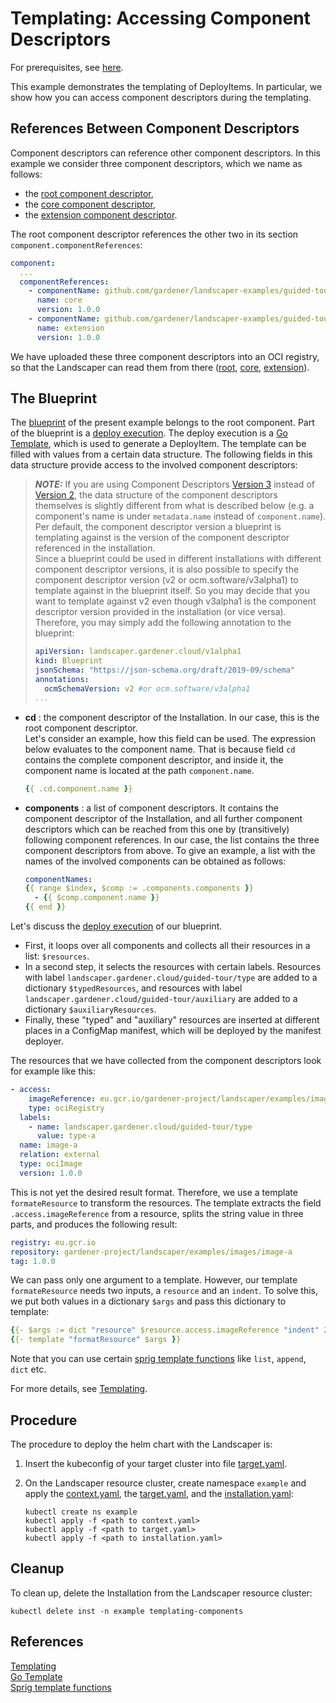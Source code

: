 # Templating: Accessing Component Descriptors 

For prerequisites, see [here](../../README.md#prerequisites-and-basic-definitions).

This example demonstrates the templating of DeployItems. In particular, we show how you can access component descriptors
during the templating.


## References Between Component Descriptors

Component descriptors can reference other component descriptors. In this example we consider three component descriptors, 
which we name as follows:
- the [root component descriptor](./component-root/v2-external/component-descriptor.yaml),
- the [core component descriptor](./component-core/v2/component-descriptor.yaml),
- the [extension component descriptor](./component-extension/v2/component-descriptor.yaml).  

The root component descriptor references the other two in its section `component.componentReferences`:

```yaml
component:
  ...
  componentReferences:
    - componentName: github.com/gardener/landscaper-examples/guided-tour/templating-components-core
      name: core
      version: 1.0.0
    - componentName: github.com/gardener/landscaper-examples/guided-tour/templating-components-extension
      name: extension
      version: 1.0.0
```

We have uploaded these three component descriptors into an OCI registry, so that the Landscaper can read them from there
([root](https://eu.gcr.io/gardener-project/landscaper/examples/component-descriptors/github.com/gardener/landscaper-examples/guided-tour/templating-components-root), 
[core](https://eu.gcr.io/gardener-project/landscaper/examples/component-descriptors/github.com/gardener/landscaper-examples/guided-tour/templating-components-core), 
[extension](https://eu.gcr.io/gardener-project/landscaper/examples/component-descriptors/github.com/gardener/landscaper-examples/guided-tour/templating-components-extension)).


## The Blueprint

The [blueprint](https://github.com/gardener/landscaper/tree/master/docs/guided-tour/templating/components/blueprint) of the present example belongs to the root component. Part of the blueprint is a 
[deploy execution](./blueprint/deploy-execution.yaml). The deploy execution is a [Go Template][2], 
which is used to generate a DeployItem. 
The template can be filled with values from a certain data structure. The following fields in this data structure 
provide access to the involved component descriptors:

> **_NOTE:_** If you are using Component
> Descriptors [Version 3](https://ocm.software/docs/component-descriptors/version-3/) instead of 
> [Version 2](https://ocm.software/docs/component-descriptors/version-2/), the data structure of the 
> component descriptors themselves is slightly different from what is described below (e.g. a component's name is under 
> `metadata.name` instead of `component.name`).  
> Per default, the component descriptor version a blueprint is templating against is the version of the component 
> descriptor referenced in the installation.  
> Since a blueprint could be used in different installations with different component descriptor versions, it is also
> possible to specify the component descriptor version (v2 or ocm.software/v3alpha1) to template against in the
> blueprint itself. So you may decide that you want to template against v2 even though v3alpha1 is the component 
> descriptor version provided in the installation (or vice versa).   Therefore, you may simply add the following 
> annotation to the blueprint:
> 
> ```yaml
> apiVersion: landscaper.gardener.cloud/v1alpha1
> kind: Blueprint
> jsonSchema: "https://json-schema.org/draft/2019-09/schema"
> annotations:
>   ocmSchemaVersion: v2 #or ocm.software/v3alpha1
> ...
> ```

- **cd** : the component descriptor of the Installation. In our case, this is the root component descriptor.  
  Let's consider an example, how this field can be used. The expression below evaluates to the component name. 
  That is because field `cd` contains the complete 
  component descriptor, and inside it, the component name is located at the path `component.name`.

  ```yaml
  {{ .cd.component.name }}
  ```

- **components** : a list of component descriptors. It contains the component descriptor of the 
  Installation, and all further component descriptors which can be reached from this one by (transitively) following
  component references. In our case, the list contains the three component descriptors from above.
  To give an example, a list with the names of the involved components can be obtained as follows:

  ```yaml
  componentNames:
  {{ range $index, $comp := .components.components }}
    - {{ $comp.component.name }}  
  {{ end }}
  ```

Let's discuss the  [deploy execution](./blueprint/deploy-execution.yaml) of our blueprint.

- First, it loops over all components and collects all their resources in a list: `$resources`.  
- In a second step, it selects the resources with certain labels. Resources with label `landscaper.gardener.cloud/guided-tour/type`
are added to a dictionary `$typedResources`, and resources with label `landscaper.gardener.cloud/guided-tour/auxiliary` are added to
a dictionary `$auxiliaryResources`.  
- Finally, these "typed" and "auxiliary" resources are inserted at different places in a ConfigMap manifest, which will
be deployed by the manifest deployer. 

The resources that we have collected from the component descriptors look for example like this:

```yaml
- access:
    imageReference: eu.gcr.io/gardener-project/landscaper/examples/images/image-a:1.0.0
    type: ociRegistry
  labels:
    - name: landscaper.gardener.cloud/guided-tour/type
      value: type-a
  name: image-a
  relation: external
  type: ociImage
  version: 1.0.0
```

This is not yet the desired result format. Therefore, we use a template `formateResource` to transform the resources. 
The template extracts the field `.access.imageReference` from a resource, splits the string value in 
three parts, and produces the following result: 

```yaml
registry: eu.gcr.io
repository: gardener-project/landscaper/examples/images/image-a
tag: 1.0.0
```

We can pass only one argument to a template. However, our template `formateResource` needs two inputs, a `resource` and
an `indent`. To solve this, we put both values in a dictionary `$args` and pass this dictionary to template:

```yaml
{{- $args := dict "resource" $resource.access.imageReference "indent" 20 }}
{{- template "formatResource" $args }}
```

Note that you can use certain [sprig template functions][3] like `list`, `append`, `dict` etc.

For more details, see [Templating][1].


## Procedure

The procedure to deploy the helm chart with the Landscaper is:

1. Insert the kubeconfig of your target cluster into file [target.yaml](installation/target.yaml).

2. On the Landscaper resource cluster, create namespace `example` and apply the [context.yaml](./installation/context.yaml), 
   the [target.yaml](installation/target.yaml), and the [installation.yaml](installation/installation.yaml):

   ```shell
   kubectl create ns example
   kubectl apply -f <path to context.yaml>
   kubectl apply -f <path to target.yaml>
   kubectl apply -f <path to installation.yaml>
   ```

## Cleanup

To clean up, delete the Installation from the Landscaper resource cluster:

```shell
kubectl delete inst -n example templating-components
```


## References 

[Templating][1]  
[Go Template][2]  
[Sprig template functions][3]

[1]: ../../../usage/Templating.md  
[2]: https://pkg.go.dev/text/template  
[3]: http://masterminds.github.io/sprig/
